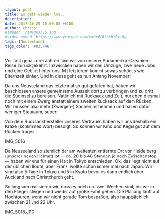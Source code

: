 ```yaml
---
layout: post
title: Es geht wieder los... 
description:
date: 2017-10-29 15:00:00 +0100
author: chrissi
#image: '/images/16.jpg'
#video_embed: https://www.youtube.com/embed/62bWUYRxi8g
tags: [Neuseeland]
tags_color: '#835F46'
---
```

Vor fast genau drei Jahren sind wir von unserer Südamerika-Ozeanien-Reise zurückgekehrt. Inzwischen haben wir drei Umzüge, zwei neue Jobs und eine Geburt hinter uns. Mit letzterem kommt sowas schönes wie Elternzeit einher. Und in diese geht es nun Anfang November!

Da uns Neuseeland das letzte mal so gut gefallen hat, haben wir beschlossen unsere gemeinsame Auszeit dort zu verbringen und zu dritt die Südinsel zu bereisen. Natürlich mit Rucksack und Zelt, nur eben diesmal noch mit einem Zwerg anstatt einem zweiten Rucksack auf dem Rücken. Wir müssen also mehr (Zwergen-) Sachen mitnehmen und haben  dafür weniger Stauraum, super!

Von dem Rucksackhersteller unseres Vertrauen haben wir uns deshalb ein Kraxe (schlimmes Wort) besorgt. So können wir Kind und Kegel gut auf dem Rücken tragen.

IMG_5016

Da Neuseeland so ziemlich der am weitesten entfernte Ort von Heidelberg (unserer neuen Heimat) ist — ca. 28 bis 48 Stunden je nach Zwischenstop — haben wir uns für einen Halt in Tokyo entschieden. Ok, das liegt nicht auf der üblichen Route, aber Franzi wollte schon immer mal nach Japan. Wir sind also 5 Tage in Tokyo und 5 in Kyoto bevor es dann endlich über Auckland nach Christchurch geht.

So langsam realisieren wir, dass es noch ca. zwei Wochen sind, bis wir in den Flieger steigen und wieder auf große Fahrt gehen. Die Planung läuft auf Hochtouren, wenn wir nicht gerade Tom bespaßen, also hauptsächlich zwischen 21 und 22 Uhr.

IMG_5018.JPG

